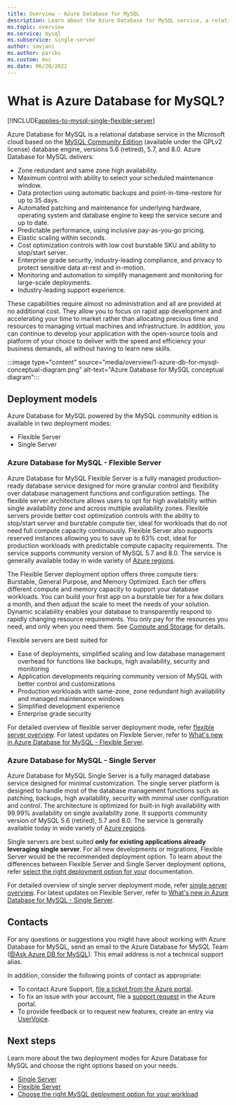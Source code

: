 ```yaml
---
title: Overview - Azure Database for MySQL
description: Learn about the Azure Database for MySQL service, a relational database service in the Microsoft cloud based on the MySQL Community Edition.
ms.topic: overview
ms.service: mysql
ms.subservice: single-server
author: savjani
ms.author: pariks
ms.custom: mvc
ms.date: 06/20/2022
---
```


# What is Azure Database for MySQL?

[!INCLUDE[applies-to-mysql-single-flexible-server](../includes/applies-to-mysql-single-flexible-server.md)]

Azure Database for MySQL is a relational database service in the Microsoft cloud based on the [MySQL Community Edition](https://www.mysql.com/products/community/) (available under the GPLv2 license) database engine, versions 5.6 (retired), 5.7, and 8.0. Azure Database for MySQL delivers:

- Zone redundant and same zone high availability.
- Maximum control with ability to select your scheduled maintenance window.
- Data protection using automatic backups and point-in-time-restore for up to 35 days.
- Automated patching and maintenance for underlying hardware, operating system and database engine to keep the service secure and up to date.
- Predictable performance, using inclusive pay-as-you-go pricing.
- Elastic scaling within seconds.
- Cost optimization controls with low cost burstable SKU and ability to stop/start server.
- Enterprise grade security, industry-leading compliance, and privacy to protect sensitive data at-rest and in-motion.
- Monitoring and automation to simplify management and monitoring for large-scale deployments.
- Industry-leading support experience.

These capabilities require almost no administration and all are provided at no additional cost. They allow you to focus on rapid app development and accelerating your time to market rather than allocating precious time and resources to managing virtual machines and infrastructure. In addition, you can continue to develop your application with the open-source tools and platform of your choice to deliver with the speed and efficiency your business demands, all without having to learn new skills.

:::image type="content" source="media/overview/1-azure-db-for-mysql-conceptual-diagram.png" alt-text="Azure Database for MySQL conceptual diagram":::

## Deployment models

Azure Database for MySQL powered by the MySQL community edition is available in two deployment modes:
- Flexible Server
- Single Server 

### Azure Database for MySQL - Flexible Server

Azure Database for MySQL Flexible Server is a fully managed production-ready database service designed for more granular control and flexibility over database management functions and configuration settings. The flexible server architecture allows users to opt for high availability within single availability zone and across multiple availability zones. Flexible servers provide better cost optimization controls with the ability to stop/start server and burstable compute tier, ideal for workloads that do not need full compute capacity continuously. Flexible Server also supports reserved instances allowing you to save up to 63% cost, ideal for production workloads with predictable compute capacity requirements. The service supports community version of MySQL 5.7 and 8.0. The service is generally available today in wide variety of [Azure regions](../flexible-server/overview.md#azure-regions).

The Flexible Server deployment option offers three compute tiers: Burstable, General Purpose, and Memory Optimized. Each tier offers different compute and memory capacity to support your database workloads. You can build your first app on a burstable tier for a few dollars a month, and then adjust the scale to meet the needs of your solution. Dynamic scalability enables your database to transparently respond to rapidly changing resource requirements. You only pay for the resources you need, and only when you need them. See [Compute and Storage](../flexible-server/concepts-compute-storage.md) for details.

Flexible servers are best suited for
- Ease of deployments, simplified scaling and low database management overhead for functions like backups, high availability, security and monitoring
- Application developments requiring community version of MySQL with better control and customizations
- Production workloads with same-zone, zone redundant high availability and managed maintenance windows
- Simplified development experience 
- Enterprise grade security

For detailed overview of flexible server deployment mode, refer [flexible server overview](../flexible-server/overview.md). For latest updates on Flexible Server, refer to [What's new in Azure Database for MySQL - Flexible Server](../flexible-server/whats-new.md).

### Azure Database for MySQL - Single Server 

Azure Database for MySQL Single Server is a fully managed database service designed for minimal customization. The single server platform is designed to handle most of the database management functions such as patching, backups, high availability, security with minimal user configuration and control. The architecture is optimized for built-in high availability with 99.99% availability on single availability zone. It supports community version of MySQL 5.6 (retired), 5.7 and 8.0. The service is generally available today in wide variety of [Azure regions](https://azure.microsoft.com/global-infrastructure/services/).

Single servers are best suited **only for existing applications already leveraging single server**. For all new developments or migrations, Flexible Server would be the recommended deployment option. To learn about the differences between Flexible Server and Single Server deployment options, refer [select the right deployment option for your](select-right-deployment-type.md) documentation.

For detailed overview of single server deployment mode, refer [single server overview](single-server-overview.md). For latest updates on Flexible Server, refer to [What's new in Azure Database for MySQL - Single Server](single-server-whats-new.md).

## Contacts
For any questions or suggestions you might have about working with Azure Database for MySQL, send an email to the Azure Database for MySQL Team ([@Ask Azure DB for MySQL](mailto:AskAzureDBforMySQL@service.microsoft.com)). This email address is not a technical support alias.

In addition, consider the following points of contact as appropriate:

- To contact Azure Support, [file a ticket from the Azure portal](https://portal.azure.com/?#blade/Microsoft_Azure_Support/HelpAndSupportBlade).
- To fix an issue with your account, file a [support request](https://portal.azure.com/#blade/Microsoft_Azure_Support/HelpAndSupportBlade/newsupportrequest) in the Azure portal.
- To provide feedback or to request new features, create an entry via [UserVoice](https://feedback.azure.com/d365community/forum/47b1e71d-ee24-ec11-b6e6-000d3a4f0da0).

## Next steps

Learn more about the two deployment modes for Azure Database for MySQL and choose the right options based on your needs.

- [Single Server](index.yml)
- [Flexible Server](../flexible-server/index.yml)
- [Choose the right MySQL deployment option for your workload](select-right-deployment-type.md)
